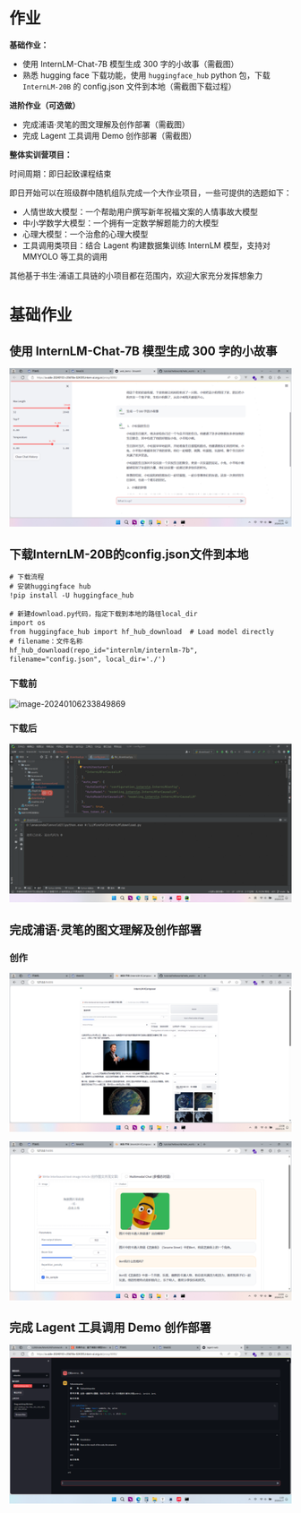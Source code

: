 # 作业

**基础作业：**

- 使用 InternLM-Chat-7B 模型生成 300 字的小故事（需截图）
- 熟悉 hugging face 下载功能，使用 `huggingface_hub` python 包，下载 `InternLM-20B` 的 config.json 文件到本地（需截图下载过程）

**进阶作业（可选做）**

- 完成浦语·灵笔的图文理解及创作部署（需截图）
- 完成 Lagent 工具调用 Demo 创作部署（需截图）

**整体实训营项目：**

时间周期：即日起致课程结束

即日开始可以在班级群中随机组队完成一个大作业项目，一些可提供的选题如下：

- 人情世故大模型：一个帮助用户撰写新年祝福文案的人情事故大模型
- 中小学数学大模型：一个拥有一定数学解题能力的大模型
- 心理大模型：一个治愈的心理大模型
- 工具调用类项目：结合 Lagent 构建数据集训练 InternLM 模型，支持对 MMYOLO 等工具的调用

其他基于书生·浦语工具链的小项目都在范围内，欢迎大家充分发挥想象力



# 基础作业

## 使用 InternLM-Chat-7B 模型生成 300 字的小故事

![image-20240106224206421](assets/image-20240106224206421.png)

## 下载InternLM-20B的config.json文件到本地

```
# 下载流程
# 安装huggingface hub
!pip install -U huggingface_hub

# 新建download.py代码，指定下载到本地的路径local_dir
import os
from huggingface_hub import hf_hub_download  # Load model directly
# filename：文件名称
hf_hub_download(repo_id="internlm/internlm-7b", filename="config.json", local_dir='./')
```

### 下载前

![image-20240106233849869](E:/OneDrive/%E6%A1%8C%E9%9D%A2/image-20240106233849869.png)

### 下载后

![image-20240106233917368](assets/image-20240106233917368.png)

## 完成浦语·灵笔的图文理解及创作部署

### 创作

![image-20240106230814209](assets/image-20240106230814209.png)

![image-20240106230931461](assets/image-20240106230931461.png)

##  完成 Lagent 工具调用 Demo 创作部署

![image-20240107012002986](assets/image-20240107012002986.png)
